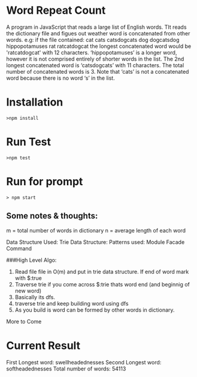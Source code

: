 # Word Repeat Count 

A program in JavaScript that reads a large list of English words.
TIt reads the dictionary file and figues out weather word is concatenated from other words.
e.g:
if the file contained: 
cat
cats catsdogcats
dog
dogcatsdog hippopotamuses rat
ratcatdogcat
the longest concatenated word would be 'ratcatdogcat' with 12 characters. ‘hippopotamuses’ is a longer word, however it is not comprised entirely of shorter words in the list. The 2nd longest concatenated word is ‘catsdogcats’ with 11 characters. The total number of concatenated words is 3. Note that ‘cats’ is not a concatenated word because there is no word ‘s’ in the list.

# Installation
```
>npm install
```

# Run Test
```
>npm test
```

# Run for prompt 
```
> npm start
```


## Some notes & thoughts:
m = total number of words in dictionary
n = average length of each word

Data Structure Used: Trie Data Structure:
Patterns used: Module Facade Command

###High Level Algo:
1. Read file file in O(m) and put in trie data structure. If end of word mark with $:true
2. Traverse trie if you come across $:trie thats word end (and beginnig of new word)
3. Basically its dfs.
4. traverse trie and keep building word using dfs
5. As you build is word can be formed by other words in dictionary.

More to Come

# Current Result
First Longest word: swellheadednesses
Second Longest word: softheadednesses
Total number of words: 54113

